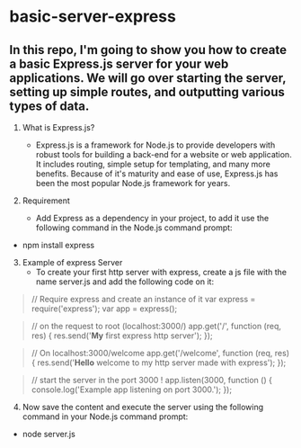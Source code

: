 # basic-server-express

## In this repo, I'm going to show you how to create a basic Express.js server for your web applications. We will go over starting the server, setting up simple routes, and outputting various types of data.


1. What is Express.js?
   - Express.js is a framework for Node.js to provide developers with robust tools for building a back-end for a website or web application. It includes routing, simple setup for templating, and many more benefits. Because of it's maturity and ease of use, Express.js has been the most popular Node.js framework for years. 


2. Requirement
   - Add Express as a dependency in your project, to add it use the following command in the Node.js command prompt:
* npm install express


3. Example of express Server
   - To create your first http server with express, create a js file with the name server.js and add the following code on it:

>// Require express and create an instance of it
var express = require('express');
var app = express();

>// on the request to root (localhost:3000/)
app.get('/', function (req, res) {
    res.send('<b>My</b> first express http server');
});

>// On localhost:3000/welcome
app.get('/welcome', function (req, res) {
    res.send('<b>Hello</b> welcome to my http server made with express');
});

>// start the server in the port 3000 !
app.listen(3000, function () {
    console.log('Example app listening on port 3000.');
});
4. Now save the content and execute the server using the following command in your Node.js command prompt:
* node server.js
